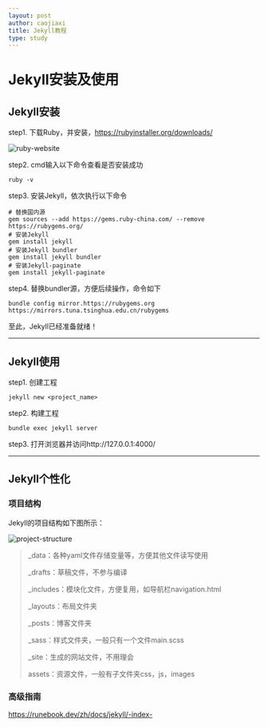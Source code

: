```yaml
---
layout: post
author: caojiaxi
title: Jekyll教程
type: study
---
```


# Jekyll安装及使用

## Jekyll安装

step1. 下载Ruby，并安装，https://rubyinstaller.org/downloads/

![ruby-website](https://jiaxi-cao.github.io/assets/images/ruby-website.jpg)

step2. cmd输入以下命令查看是否安装成功

```shell
ruby -v
```

step3. 安装Jekyll，依次执行以下命令

```shell
# 替换国内源
gem sources --add https://gems.ruby-china.com/ --remove https://rubygems.org/
# 安装Jekyll
gem install jekyll
# 安装Jekyll bundler
gem install jekyll bundler
# 安装Jekyll-paginate
gem install jekyll-paginate
```

step4. 替换bundler源，方便后续操作，命令如下

```shell
bundle config mirror.https://rubygems.org https://mirrors.tuna.tsinghua.edu.cn/rubygems
```

至此，Jekyll已经准备就绪！

---

## Jekyll使用

step1. 创建工程

```shell
jekyll new <project_name>
```

step2. 构建工程

```shell
bundle exec jekyll server
```

step3. 打开浏览器并访问http://127.0.0.1:4000/

---

## Jekyll个性化

### 项目结构

Jekyll的项目结构如下图所示：

![project-structure](https://jiaxi-cao.github.io/assets/images/proj-structure.png)

> _data：各种yaml文件存储变量等，方便其他文件读写使用
>
> _drafts：草稿文件，不参与编译
>
> _includes：模块化文件，方便复用，如导航栏navigation.html
>
> _layouts：布局文件夹
>
> _posts：博客文件夹
>
> _sass：样式文件夹，一般只有一个文件main.scss
>
> _site：生成的网站文件，不用理会
>
> assets：资源文件，一般有子文件夹css，js，images

### 高级指南

https://runebook.dev/zh/docs/jekyll/-index-
